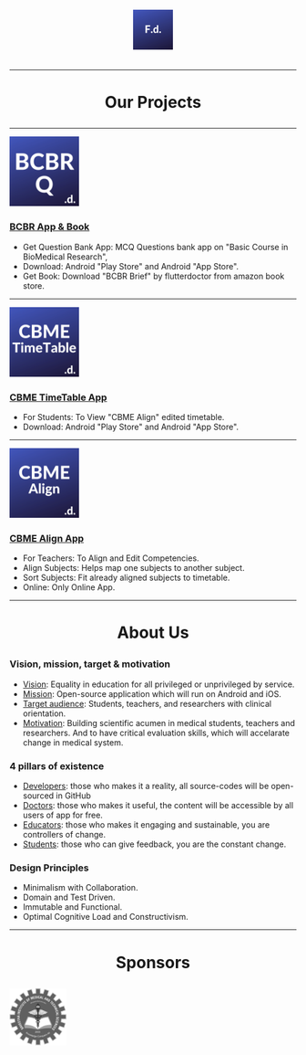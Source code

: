 # <p align="center"><img alt="FlutterDoctor.com" src="logos/FdCBlue.png" width="70"></p>
---
# <p align="center">Our Projects
---
[<img alt="FlutterDoctor.com" src="logos/BCBRCBlue.png" width="122">](BCBR/BCBR_Q_Bank.md)
### [BCBR App & Book](BCBR/BCBR_Q_Bank.md)
- Get Question Bank App: MCQ Questions bank app on "Basic Course in BioMedical Research", 
- Download: Android "Play Store" and Android "App Store". 
- Get Book: Download "BCBR Brief" by flutterdoctor from amazon book store. 
---
[<img alt="FlutterDoctor.com" src="logos/CBMETimeTable.png" width="122">]()
### [CBME TimeTable App]()
- For Students: To View "CBME Align" edited timetable.
- Download: Android "Play Store" and Android "App Store".  
---
[<img alt="FlutterDoctor.com" src="logos/CBMEAlign.png" width="122">]()
### [CBME Align App]()
- For Teachers: To Align and Edit Competencies. 
- Align Subjects: Helps map one subjects to another subject.
- Sort Subjects: Fit already aligned subjects to timetable.
- Online: Only Online App.
 
---
# <p align="center">About Us
### Vision, mission, target & motivation 
* [Vision](): Equality in education for all privileged or unprivileged by service.
* [Mission](): Open-source application which will run on Android and iOS. 
* [Target audience](): Students, teachers, and researchers with clinical orientation. 
* [Motivation](): Building scientific acumen in medical students, teachers and researchers. And to have critical evaluation skills, which will accelarate change in medical system. 

### 4 pillars of existence
* [Developers](): those who makes it a reality, all source-codes will be open-sourced in GitHub  
* [Doctors](): those who makes it useful, the content will be accessible by all users of app for free. 
* [Educators](): those who makes it engaging and sustainable, you are controllers of change.
* [Students](): those who can give feedback, you are the constant change. 

### Design Principles 
* Minimalism with Collaboration. 
* Domain and Test Driven.
* Immutable and Functional.
* Optimal Cognitive Load and Constructivism.

---
# <p align="center">Sponsors
<img alt="flutter doctor logo" src="logos/SponSIMATS.png" width="100">
